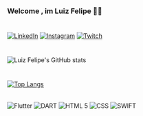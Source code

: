 ### Welcome , im Luiz Felipe 👋😄
#

[![LinkedIn](https://img.shields.io/badge/LinkedIn-0077B5?style=for-the-badge&logo=linkedin&logoColor=white/)](https://www.linkedin.com/in/luizlemosvi/)
[![Instagram](https://img.shields.io/badge/Instagram-E4405F?style=for-the-badge&logo=instagram&logoColor=white/)](https://www.instagram.com/felipevitoriolemos/)
[![Twitch](https://img.shields.io/badge/Twitch-9146FF?style=for-the-badge&logo=twitch&logoColor=white/)](twitch.tv/impactante1/)
#
![Luiz Felipe's GitHub stats](https://github-readme-stats.vercel.app/api?username=felipelemostb&show_icons=true&theme=onedark)
#


[![Top Langs](https://github-readme-stats.vercel.app/api/top-langs/?username=felipelemostb&layout=compact)](https://github.com/felipelemostb/github-readme-stats)

<div style="display: inline_block"><br/>
<img align="center" alt= "Flutter" src="https://img.shields.io/badge/Flutter-02569B?style=for-the-badge&logo=flutter&logoColor=white"/>
<img align="center" alt= "DART" src="https://img.shields.io/badge/Dart-0175C2?style=for-the-badge&logo=dart&logoColor=white"/>
<img align="center" alt= "HTML 5" src="https://img.shields.io/badge/HTML-239120?style=for-the-badge&logo=html5&logoColor=white"/>
<img align="center" alt= "CSS" src="https://img.shields.io/badge/CSS-239120?&style=for-the-badge&logo=css3&logoColor=white"/>
<img align="center" alt= "SWIFT" src="https://img.shields.io/badge/Swift-FA7343?style=for-the-badge&logo=swift&logoColor=white"/>


</div>



